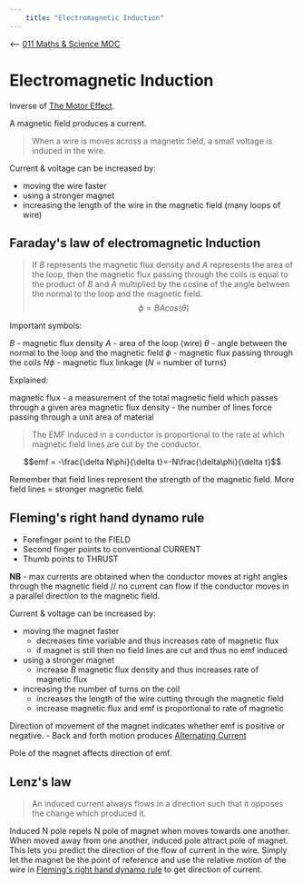```yaml
---
	title: "Electromagnetic Induction"
---
```

<-- [011 Maths & Science MOC](011%20Maths%20&%20Science%20MOC.md)

# Electromagnetic Induction

Inverse of [The Motor Effect](The%20Motor%20Effect.md).

A magnetic field produces a current.

> When a wire is moves across a magnetic field, a small voltage is induced in the wire.

Current & voltage can be increased by:
- moving the wire faster
- using a stronger magnet
- increasing the length of the wire in the magnetic field (many loops of wire)

## Faraday's law of electromagnetic Induction

> If $B$ represents the magnetic flux density and $A$ represents the area of the loop, then the magnetic flux passing through the coils is equal to the product of $B$ and $A$ multiplied by the cosine of the angle between the normal to the loop and the magnetic field.
> $$\phi=BAcos(\theta)$$

Important symbols:

$B$ - magnetic flux density
$A$ - area of the loop (wire)
$\theta$ - angle between the normal to the loop and the magnetic field 
$\phi$ - magnetic flux passing through the coils
$N\phi$ - magnetic flux linkage ($N$ = number of turns)

Explained:

magnetic flux - a measurement of the total magnetic field which passes through a given area
magnetic flux density - the number of lines force passing through a unit area of material

> The EMF induced in a conductor is proportional to the rate at which magnetic field lines are cut by the conductor.

$$emf = -\frac{\delta N\phi}{\delta t}=-N\frac{\delta\phi}{\delta t}$$

Remember that field lines represent the strength of the magnetic field. More field lines = stronger magnetic field.

## Fleming's right hand dynamo rule

- Forefinger point to the FIELD
- Second finger points to conventional CURRENT
- Thumb points to THRUST

**NB** - max currents are obtained when the conductor moves at right angles through the magnetic field // no current can flow if the conductor moves in a parallel direction to the magnetic field.

Current & voltage can be increased by:
- moving the magnet faster 
	- decreases time variable and thus increases rate of magnetic flux
	- if magnet is still then no field lines are cut and thus no emf induced
- using a stronger magnet
	- increase $B$ magnetic flux density and thus increases rate of magnetic flux
- increasing the number of turns on the coil
	- increases the length of the wire cutting through the magnetic field
	- increase magnetic flux and emf is proportional to rate of magnetic 	
	
Direction of movement of the magnet indicates whether emf is positive or negative.
	- Back and forth motion produces [Alternating Current](Alternating%20Current.md)
	
Pole of the magnet affects direction of emf.

## Lenz's law

> An induced current always flows in a direction such that it opposes the change which produced it.

Induced N pole repels N pole of magnet when moves towards one another. When moved away from one another, induced pole attract pole of magnet. This lets you predict the direction of the flow of current in the wire. Simply let the magnet be the point of reference and use the relative motion of the wire in [Fleming's right hand dynamo rule](#Fleming's%20right%20hand%20dynamo%20rule) to get direction of current.